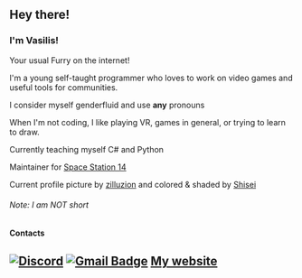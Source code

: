 ## Hey there!

### I'm Vasilis!

Your usual Furry on the internet!

I'm a young self-taught programmer who loves to work on video games and useful tools for communities.

I consider myself genderfluid and use **any** pronouns

When I'm not coding, I like playing VR, games in general, or trying to learn to draw.

Currently teaching myself C# and Python

Maintainer for [Space Station 14](https://github.com/space-wizards/space-station-14)

Current profile picture by [zilluzion](https://zilluzion.art/) and colored & shaded by [Shisei](https://vgen.co/Shisei)

###### Note: I am NOT short

#### Contacts
[![Discord](https://img.shields.io/badge/Discord-vasilisiscool-%237289DA?label=&logo=discord&logoColor=ffffff&color=7389D8&labelColor=6A7EC2)](https://discord.com)
[![Gmail Badge](https://img.shields.io/badge/-vasilis@pikachu.systems-c14438?style=flat-square&logo=Gmail&logoColor=white&link=mailto:vasilis@thepikachu.ga)](mailto:vasilis@pikachu.systems)
[My website](https://pikachu.systems)
---
